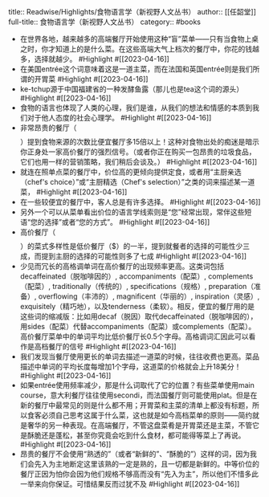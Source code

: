 title:: Readwise/Highlights/食物语言学（新视野人文丛书）
author:: [[任韶堂]]
full-title:: 食物语言学（新视野人文丛书）
category:: #books
- 在世界各地，越来越多的高端餐厅开始使用这种“盲”菜单——只有当食物上桌之时，你才知道上的是什么菜。在这些高端大气上档次的餐厅中，你花的钱越多，选择就越少。 #Highlight #[[2023-04-16]]
- 在美国entrée这个词意味着这是一道主菜，而在法国和英国entrée则是我们所谓的开胃菜 #Highlight #[[2023-04-16]]
- ke-tchup源于中国福建省的一种发酵鱼露（那儿也是tea这个词的源头） #Highlight #[[2023-04-16]]
- 食物的语言也体现了人类的心理，我们是谁，从我们的想法和情感的本质到我们对于他人态度的社会心理学。 #Highlight #[[2023-04-16]]
- 非常昂贵的餐厅（$$$$）提到食物来源的次数比便宜餐厅多15倍以上！这种对食物出处的痴迷是暗示你正身处一家高价餐厅的强烈信号。（或者你正在购买一包昂贵的垃圾食品，它们也用一样的营销策略，我们稍后会谈及。） #Highlight #[[2023-04-16]]
- 就连在照单点菜的餐厅中，价位高的更倾向提供定食，或者用“主厨亲选（chef's choice）”或“主厨精选（Chef's selection）”之类的词来描述某一道菜， #Highlight #[[2023-04-16]]
- 在一些较便宜的餐厅中，客人总是有许多选择。 #Highlight #[[2023-04-16]]
- 另外一个可以从菜单看出价位的语言学线索则是“您”经常出现，常伴这些短语“您的选择”或者“您的方式”。 #Highlight #[[2023-04-16]]
- 高价餐厅（$$$$）的菜式多样性是低价餐厅（$）的一半，提到就餐者的选择的可能性少三成，而提到主厨的选择的可能性则多了七成 #Highlight #[[2023-04-16]]
- 少见而冗长的高格调单词在高价餐厅的出现频率更高。这类词包括decaffeinated（脱咖啡因的）, accompaniments（配菜）, complements（配菜）, traditionally（传统的）, specifications（规格）, preparation（准备）, overflowing（丰沛的）, magnificent（华丽的）, inspiration（灵感）, exquisitely（精巧地），以及tenderness（柔软）。相反，便宜的餐厅用的是这些词的缩减版：比如用decaf（脱因）取代decaffeinated（脱咖啡因的），用sides（配菜）代替accompaniments（配菜）或complements（配菜）。高价餐厅菜单中的单词平均比低价餐厅长0.5个字母。高格调词汇因此可以看作是高档餐厅的信号 #Highlight #[[2023-04-16]]
- 我们发现当餐厅使用更长的单词去描述一道菜的时候，往往收费也更高。菜品描述中单词的平均长度每增加1个字母，这道菜的价格就会上升18美分！ #Highlight #[[2023-04-16]]
- 如果entrée使用频率减少，那是什么词取代了它的位置？有些菜单使用main course，意大利餐厅往往使用secondi，而法国餐厅则可能使用plat。但是在新的餐厅中最常见的则是什么都不用；开胃菜和主菜的清单上都没有标题，所以食客必须自己思考这属于什么菜，这也就是如今高档菜单的原则——简约就是奢华的另一种表现。在高端餐厅，不管这盘菜肴是开胃菜还是主菜，不管它是酥脆还是蓬松，甚至你究竟会吃到什么食材，都可能得等菜上了再说。 #Highlight #[[2023-04-16]]
- 昂贵的餐厅不会使用“熟透的”（或者“新鲜的”、“酥脆的”）这样的词，因为我们会先入为主地断定这里该熟的一定是熟的，且一切都是新鲜的。中等价位的餐厅正因为怕你会因为他们规格不够高而没有“先入为主”，所以他们不惜多此一举来向你保证。可惜结果反而过犹不及 #Highlight #[[2023-04-16]]